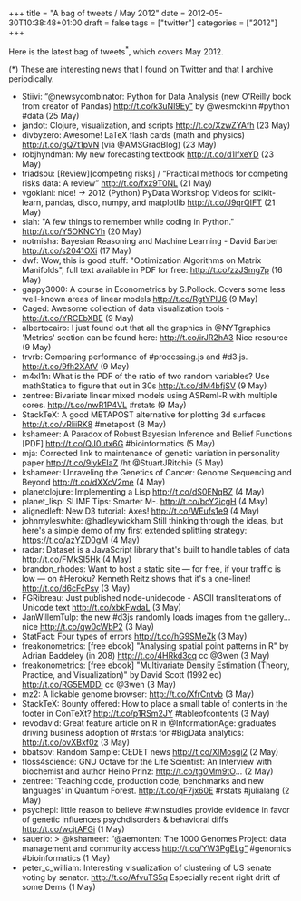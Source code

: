 +++
title = "A bag of tweets / May 2012"
date = 2012-05-30T10:38:48+01:00
draft = false
tags = ["twitter"]
categories = ["2012"]
+++

Here is the latest bag of tweets<sup>\*</sup>, which covers May 2012.

<!--more-->

(\*) These are interesting news that I found on Twitter and that I archive periodically.

- Stiivi: “@newsycombinator: Python for Data Analysis (new O'Reilly book from creator of Pandas) http://t.co/k3uNl9Ey” by @wesmckinn #python #data (25 May)
- jandot: Clojure, visualization, and scripts http://t.co/XzwZYAfh (23 May)
- divbyzero: Awesome! LaTeX flash cards (math and physics) http://t.co/gQ7t1pVN (via @AMSGradBlog) (23 May)
- robjhyndman: My new forecasting textbook http://t.co/d1lfxeYD (23 May)
- triadsou: [Review][competing risks] / “Practical methods for competing risks data: A review” http://t.co/fxz9T0NL (21 May)
- vgoklani: nice! -> 2012 (Python) PyData Workshop Videos for scikit-learn, pandas, disco, numpy, and matplotlib http://t.co/J9qrQIFT (21 May)
- siah: "A few things to remember while coding in Python." http://t.co/Y5OKNCYh (20 May)
- notmisha: Bayesian Reasoning and Machine Learning - David Barber http://t.co/s2041OXi (17 May)
- dwf: Wow, this is good stuff: "Optimization Algorithms on Matrix Manifolds", full text available in PDF for free: http://t.co/zzJSmg7p (16 May)
- gappy3000: A course in Econometrics by S.Pollock. Covers some less well-known areas of linear models http://t.co/RgtYPlJ6 (9 May)
- Caged: Awesome collection of data visualization tools - http://t.co/YRCEbXBE (9 May)
- albertocairo: I just found out that all the graphics in @NYTgraphics 'Metrics' section can be found here: http://t.co/irJR2hA3 Nice resource (9 May)
- trvrb: Comparing performance of #processing.js and #d3.js. http://t.co/9fh2XAtV (9 May)
- m4xl1n: What is the PDF of the ratio of two random variables? Use mathStatica to figure that out in 30s http://t.co/dM4bfjSV (9 May)
- zentree: Bivariate linear mixed models using ASReml-R with multiple cores. http://t.co/nwR1P4VL #rstats (9 May)
- StackTeX: A good METAPOST alternative for plotting 3d surfaces http://t.co/vRliiRK8 #metapost (8 May)
- kshameer: A Paradox of Robust Bayesian Inference and Belief Functions [PDF] http://t.co/QJ0utx6G #bioinformatics (5 May)
- mja: Corrected link to maintenance of genetic variation in personality paper http://t.co/9iykEIaZ /ht @StuartJRitchie (5 May)
- kshameer: Unraveling the Genetics of Cancer: Genome Sequencing and Beyond http://t.co/dXXcV2me (4 May)
- planetclojure: Implementing a Lisp http://t.co/dS0ENqBZ (4 May)
- planet_lisp: SLIME Tips: Smarter M-. http://t.co/bcY2icgH (4 May)
- alignedleft: New D3 tutorial: Axes! http://t.co/WEufs1e9 (4 May)
- johnmyleswhite: @hadleywickham Still thinking through the ideas, but here's a simple demo of my first extended splitting strategy: https://t.co/azYZD0gM (4 May)
- radar: Dataset is a JavaScript library that's built to handle tables of data http://t.co/FMkSI5Hk (4 May)
- brandon_rhodes: Want to host a static site — for free, if your traffic is low — on #Heroku? Kenneth Reitz shows that it's a one-liner! http://t.co/d6cFcPsy (3 May)
- FGRibreau: Just published node-unidecode - ASCII transliterations of Unicode text http://t.co/xbkFwdaL (3 May)
- JanWillemTulp: the new #d3js randomly loads images from the gallery... nice http://t.co/qw0cWbP2 (3 May)
- StatFact: Four types of errors http://t.co/hG9SMeZk (3 May)
- freakonometrics: [free ebook] "Analysing spatial point patterns in R" by Adrian Baddeley (in 208) http://t.co/4HRkd3cq cc @3wen (3 May)
- freakonometrics: [free ebook] "Multivariate Density Estimation (Theory, Practice, and Visualization)" by David Scott (1992 ed) http://t.co/RG5EMDDl cc @3wen (3 May)
- mz2: A lickable genome browser: http://t.co/XfrCntvb (3 May)
- StackTeX: Bounty offered: How to place a small table of contents in the footer in ConTeXt? http://t.co/p1RSm2JY #tableofcontents (3 May)
- revodavid: Great feature article on R in @InformationAge: graduates driving business adoption of #rstats for #BigData analytics: http://t.co/ovXBxf0z (3 May)
- bbatsov: Random Sample: CEDET news http://t.co/XlMosgi2 (2 May)
- floss4science: GNU Octave for the Life Scientist: An Interview with biochemist and author Heino Prinz: http://t.co/tg0Mm9tO... (2 May)
- zentree: 'Teaching code, production code, benchmarks and new languages' in Quantum Forest. http://t.co/qF7jx60E #rstats #julialang (2 May)
- psychepi: little reason to believe #twinstudies provide evidence in favor of genetic influences psychdisorders & behavioral diffs http://t.co/wcjtAFGi (1 May)
- sauerlo: > @kshameer: “@aemonten: The 1000 Genomes Project: data management and community access http://t.co/YW3PgELg” #genomics #bioinformatics (1 May)
- peter_c_william: Interesting visualization of clustering of US senate voting by senator. http://t.co/AfvuTS5q Especially recent right drift of some Dems (1 May)
